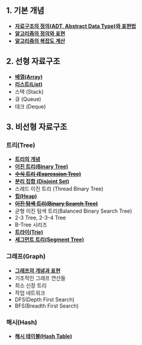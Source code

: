 ## 1. 기본 개념
- [**자료구조의 정의(ADT, Abstract Data Type)와 표현법**](자료구조의%20정의%20및%20표현.md)  
- [**알고리즘의 정의와 표현**](알고리즘의%20정의와%20표현.md)
- [**알고리즘의 복잡도 계산**](알고리즘의%20복잡도%20계산.md)  

## 2. 선형 자료구조
- [**배열(Array)**](배열(Array).md)
- [**리스트(List)**](리스트(List).md)
- 스택 (Stack)
- 큐 (Queue)
- 데크 (Deque)  

## 3. 비선형 자료구조
### 트리(Tree)
- [**트리의 개념**](트리(Tree)의%20개념.md)
- [**이진 트리(Binary Tree)**](이진%20트리(Binary%20Tree).md)
- ~~[**수식 트리 (Expression Tree)**](수식%20트리(Expression%20Tree).md)~~
- [**분리 집합 (Disjoint Set)**](./Algorithm/Graph/유니온%20파인드(Union-Find).md)
- 스레드 이진 트리 (Thread Binary Tree)  
- [**힙(Heap)**](힙(Heap).md)  
- ~~[**이진 탐색 트리(Binary Search Tree)**](이진%20탐색%20트리(Binary%20Search%20Tree).md)~~
- 균형 이진 탐색 트리(Balanced Binary Search Tree)
- 2-3 Tree, 2-3-4 Tree
- B-Tree 시리즈
- [**트라이(Trie)**](트라이(Trie).md)
- [**세그먼트 트리(Segment Tree)**](세그먼트%20트리(Segment%20Tree).md)

### 그래프(Graph)
- [**그래프의 개념과 표현**](그래프(Graph).md)
- 기초적인 그래프 연산들
- 최소 신장 트리
- 작업 네트워크
- DFS(Depth First Search)
- BFS(Breadth First Search)

### 해시(Hash)
- [**해시 테이블(Hash Table)**](해시%20테이블(Hash%20Table).md)